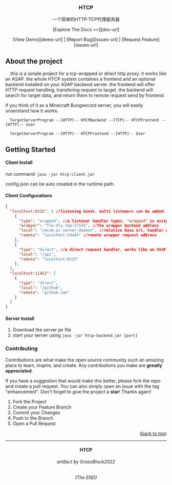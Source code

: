 <br/>
<div align="center" id="readme-top">

<h3 align="center"> HTCP</h3>
<p align="center">一个简单的HTTP-TCP代理服务器

[Explore The Docs >>][doc-url]

[View Demo][demo-url] | [Report Bug][issues-url] | [Request Feature][issues-url]

</div>

## About the project

&nbsp;&nbsp;&nbsp;
this is a simple project for a tcp-wrapped or direct http proxy. 
it works like an ASAP. the whole HTCP system containes a frontend and 
an optional backend installed on your ASAP backend server.
the frontend will offer HTTP request handling, transfering request to target.
the backend will search for target data,
and return them to remote request send by frontend.

if you think of it as a Minecraft Bungeecord server, you will easily 
unserstand how it works.

```
  TargetServerProgram --[HTTP]-- HTCPBackend --[TCP]-- HTCPFrontend --[HTTP]-- User
  
  TargetServerProgram --[HTTP]-- HTCPFrontend --[HTTP]-- User

```

## Getting Started

#### Client Install

run command:
`java -jar htcp-client.jar`

config.json can be auto created in the runtime path.

#### Client Configurations

```json
{
  "localhost:8125": [ //listening binds. multi listeners can be added.
    {
      "type": "wrapped", //a listener handler types. "wrapped" is assigned to tcp-wrapped server.
      "wrapper": "frp-dry.top:27143", //the wrapper backend address
      "local": "/mcsm-ac-server-daemon", //relative base url. handler will auto fix youre website origin to it.
      "remote": "localhost:24444" //remote wrapper request address
    },
    {
      "type": "direct", //a direct request handler, works like an ASAP.
      "local": "/api",
      "remote": "localhost:8125"
    },
  ],
  "localhost:11452": [
    {
      "type": "direct",
      "local": "/github",
      "remote": "github.com"
    }
  ]
}
```

#### Server Install

1. Download the server jar file
2. start your server using ```java -jar htcp-backend.jar [port]```

### Contributing

Contributions are what make the open source community such an amazing place to learn, inspire, and create. Any
contributions you make are **greatly appreciated**.

If you have a suggestion that would make this better, please fork the repo and create a pull request. You can also
simply open an issue with the tag "enhancement".
Don't forget to give the project a **star**! Thanks again!

1. Fork the Project
2. Create your Feature Branch
3. Commit your Changes
4. Push to the Branch
5. Open a Pull Request

<p align="right">(<a href="#readme-top">back to top</a>)</p>

<hr>

<h4 align="center">HTCP</h4>
<h6 align="center">artifact by GrassBlock2022</h6>

<h6 align="center">(The END)</h6>